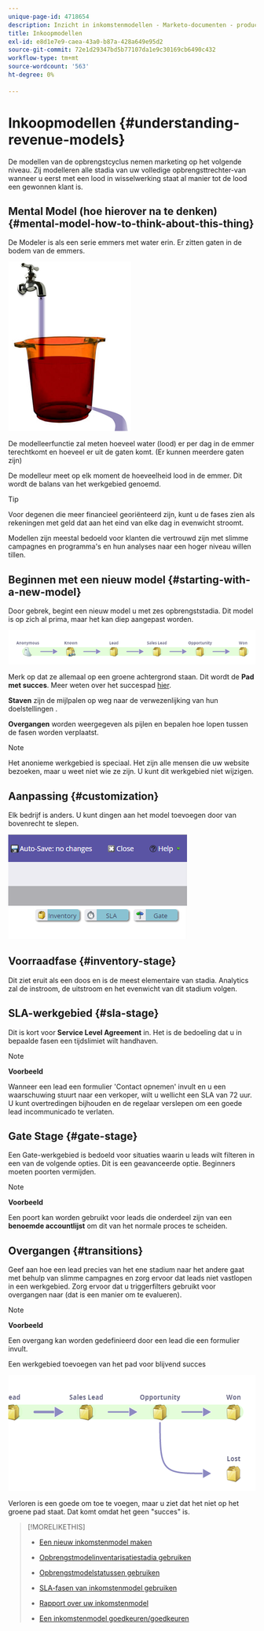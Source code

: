 ```yaml
---
unique-page-id: 4718654
description: Inzicht in inkomstenmodellen - Marketo-documenten - productdocumentatie
title: Inkoopmodellen
exl-id: e8d1e7e9-caea-43a0-b87a-428a649e95d2
source-git-commit: 72e1d29347bd5b77107da1e9c30169cb6490c432
workflow-type: tm+mt
source-wordcount: '563'
ht-degree: 0%

---
```


# Inkoopmodellen {#understanding-revenue-models}

De modellen van de opbrengstcyclus nemen marketing op het volgende niveau. Zij modelleren alle stadia van uw volledige opbrengsttrechter-van wanneer u eerst met een lood in wisselwerking staat al manier tot de lood een gewonnen klant is.

## Mental Model (hoe hierover na te denken) {#mental-model-how-to-think-about-this-thing}

De Modeler is als een serie emmers met water erin. Er zitten gaten in de bodem van de emmers.

![](assets/image2015-6-12-10-3a14-3a4.png)

De modelleerfunctie zal meten hoeveel water (lood) er per dag in de emmer terechtkomt en hoeveel er uit de gaten komt. (Er kunnen meerdere gaten zijn)

De modelleur meet op elk moment de hoeveelheid lood in de emmer. Dit wordt de balans van het werkgebied genoemd.

>[!TIP]
>
>Voor degenen die meer financieel georiënteerd zijn, kunt u de fases zien als rekeningen met geld dat aan het eind van elke dag in evenwicht stroomt.

Modellen zijn meestal bedoeld voor klanten die vertrouwd zijn met slimme campagnes en programma&#39;s en hun analyses naar een hoger niveau willen tillen.

## Beginnen met een nieuw model {#starting-with-a-new-model}

Door gebrek, begint een nieuw model u met zes opbrengststadia. Dit model is op zich al prima, maar het kan diep aangepast worden.

![](assets/image2015-6-12-9-3a43-3a11.png)

Merk op dat ze allemaal op een groene achtergrond staan. Dit wordt de **Pad met succes**. Meer weten over het succespad [hier](/help/marketo/product-docs/reporting/revenue-cycle-analytics/revenue-cycle-models/understanding-revenue-model-success-path.md).

**Staven** zijn de mijlpalen op weg naar de verwezenlijking van hun doelstellingen .

**Overgangen** worden weergegeven als pijlen en bepalen hoe lopen tussen de fasen worden verplaatst.

>[!NOTE]
>
>Het anonieme werkgebied is speciaal. Het zijn alle mensen die uw website bezoeken, maar u weet niet wie ze zijn. U kunt dit werkgebied niet wijzigen.

## Aanpassing {#customization}

Elk bedrijf is anders. U kunt dingen aan het model toevoegen door van bovenrecht te slepen.

![](assets/image2015-6-12-9-3a45-3a36.png)

## Voorraadfase {#inventory-stage}

Dit ziet eruit als een doos en is de meest elementaire van stadia. Analytics zal de instroom, de uitstroom en het evenwicht van dit stadium volgen.

## SLA-werkgebied {#sla-stage}

Dit is kort voor **Service Level Agreement** in. Het is de bedoeling dat u in bepaalde fasen een tijdslimiet wilt handhaven.

>[!NOTE]
>
>**Voorbeeld**
>
>Wanneer een lead een formulier &#39;Contact opnemen&#39; invult en u een waarschuwing stuurt naar een verkoper, wilt u wellicht een SLA van 72 uur. U kunt overtredingen bijhouden en de regelaar verslepen om een goede lead incommunicado te verlaten.

## Gate Stage {#gate-stage}

Een Gate-werkgebied is bedoeld voor situaties waarin u leads wilt filteren in een van de volgende opties. Dit is een geavanceerde optie. Beginners moeten poorten vermijden.

>[!NOTE]
>
>**Voorbeeld**
>
>Een poort kan worden gebruikt voor leads die onderdeel zijn van een **benoemde accountlijst** om dit van het normale proces te scheiden.

## Overgangen {#transitions}

Geef aan hoe een lead precies van het ene stadium naar het andere gaat met behulp van slimme campagnes en zorg ervoor dat leads niet vastlopen in een werkgebied. Zorg ervoor dat u triggerfilters gebruikt voor overgangen naar (dat is een manier om te evalueren).

>[!NOTE]
>
>**Voorbeeld**
>
>Een overgang kan worden gedefinieerd door een lead die een formulier invult.

Een werkgebied toevoegen van het pad voor blijvend succes

![](assets/image2015-6-12-10-3a10-3a26.png)

Verloren is een goede om toe te voegen, maar u ziet dat het niet op het groene pad staat. Dat komt omdat het geen &quot;succes&quot; is.

>[!MORELIKETHIS]
>
>* [Een nieuw inkomstenmodel maken](/help/marketo/product-docs/reporting/revenue-cycle-analytics/revenue-cycle-models/create-a-new-revenue-model.md)
>
>* [Opbrengstmodelinventarisatiestadia gebruiken](/help/marketo/product-docs/reporting/revenue-cycle-analytics/revenue-cycle-models/using-revenue-model-inventory-stages.md)
>
>* [Opbrengstmodelstatussen gebruiken](/help/marketo/product-docs/reporting/revenue-cycle-analytics/revenue-cycle-models/using-revenue-model-gate-stages.md)
>
>* [SLA-fasen van inkomstenmodel gebruiken](/help/marketo/product-docs/reporting/revenue-cycle-analytics/revenue-cycle-models/using-revenue-model-sla-stages.md)
>
>* [Rapport over uw inkomstenmodel](/help/marketo/product-docs/reporting/revenue-cycle-analytics/revenue-cycle-models/report-on-your-revenue-model.md)
>
>* [Een inkomstenmodel goedkeuren/goedkeuren](/help/marketo/product-docs/reporting/revenue-cycle-analytics/revenue-cycle-models/approve-unapprove-a-revenue-model.md)


